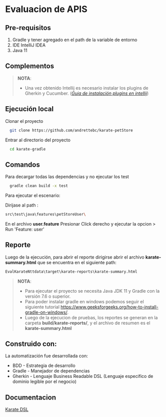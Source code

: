 # Evaluacion de APIS

## Pre-requisitos

1. Gradle y tener agregado en el path de la variable de entorno
2. IDE IntelliJ IDEA
3. Java 11

## Complementos

> **NOTA**:
> * Una vez obtenido Intellij es necesario instalar los plugins de Gherkin y Cucumber. (*[Guia de instalación plugins en intellij](https://www.jetbrains.com/help/idea/managing-plugins.html)*)
>

## Ejecución local

Clonar el proyecto

```bash
  git clone https://github.com/andrettebc/karate-petStore
```
Entrar al directorio del proyecto

```bash
  cd karate-gradle
```
## Comandos

Para decargar todas las dependencias y no ejecutar los test
```bash
  gradle clean build -x test 
```

Para ejecutar el escenario:

Dirijase al path :
```bash
src\test\java\features\petStoreUser\
```
En el archivo **user.feature** Presionar Click derecho y ejecutar la opcion > Run 'Feature: user'


## Reporte
Luego de la ejecución, para abrir el reporte dirigirse abrir el archivo **karate-summary.html** que se encuentra en el siguiente path:
```bash
EvalKarateNttdata\target\karate-reports\karate-summary.html
```


> **NOTA**:
> * Para ejecutar el proyecto se necesita Java JDK 11 y Gradle con la versión 7.6 o superior.
> * Para poder instalar gradle en windows podemos seguir el siguiente tutorial https://www.geeksforgeeks.org/how-to-install-gradle-on-windows/.
> * Luego de la ejecucion de pruebas, los reportes se generan en la carpeta **build/karate-reports/**, y el archivo de resumen es el **karate-summary.html**

## Construido con:
La automatización fue desarrollada con:

* BDD - Estrategia de desarrollo
* Gradle - Manejador de dependencias
* Gherkin - Lenguaje Business Readable DSL (Lenguaje especifico de dominio legible por el negocio)

## Documentacion

[Karate DSL](https://github.com/karatelabs/karate)

